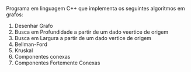 Programa em linguagem C++ que implementa os seguintes algoritmos em grafos:
1.	Desenhar Grafo
2.	Busca em Profundidade a partir de um dado veertice de origem
3.	Busca em Largura a partir de um dado vertice de origem
4.	Bellman-Ford
5.	Kruskal
6.	Componentes conexas
7.	Componentes Fortemente Conexas
